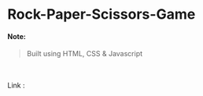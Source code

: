 # Rock-Paper-Scissors-Game

#### Note:
> Built using HTML, CSS & Javascript
> 

</br>
</br>
Link : 
